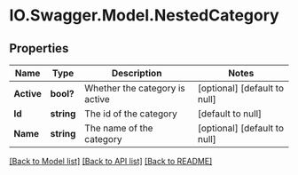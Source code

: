 # IO.Swagger.Model.NestedCategory
## Properties

Name | Type | Description | Notes
------------ | ------------- | ------------- | -------------
**Active** | **bool?** | Whether the category is active | [optional] [default to null]
**Id** | **string** | The id of the category | [default to null]
**Name** | **string** | The name of the category | [optional] [default to null]

[[Back to Model list]](../README.md#documentation-for-models) [[Back to API list]](../README.md#documentation-for-api-endpoints) [[Back to README]](../README.md)

